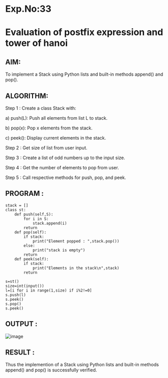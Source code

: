 # Exp.No:33  
# Evaluation of postfix expression and tower of hanoi

## AIM:

To implement a Stack using Python lists and built-in methods append() and pop().

## ALGORITHM:

Step 1 : Create a class Stack with:

a) push(L): Push all elements from list L to stack.

b) pop(x): Pop x elements from the stack.

c) peek(): Display current elements in the stack.

Step 2 : Get size of list from user input.

Step 3 : Create a list of odd numbers up to the input size.

Step 4 : Get the number of elements to pop from user.

Step 5 : Call respective methods for push, pop, and peek.

## PROGRAM :

```
stack = []
class st:
    def push(self,S):
        for i in S:
            stack.append(i)
        return
    def pop(self):
        if stack:
            print("Element popped : ",stack.pop())
        else:
            print("stack is empty")
        return
    def peek(self):
        if stack:
            print("Elements in the stack\n",stack)
        return
    
s=st()
size=int(input())
l=[i for i in range(1,size) if i%2!=0]
s.push(l)
s.peek()
s.pop()
s.peek()
```

## OUTPUT :

![image](https://github.com/user-attachments/assets/8d130b29-ec86-4cf4-a563-10aca141a22b)

## RESULT : 

Thus the implemention of a Stack using Python lists and built-in methods append() and pop() is successfully verified.

